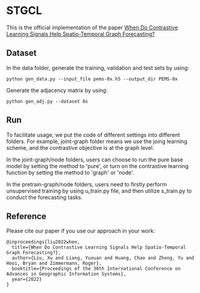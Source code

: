 # STGCL

This is the official implementation of the paper [When Do Contrastive Learning Signals Help Spatio-Temporal Graph Forecasting?](https://arxiv.org/pdf/2108.11873.pdf)

## Dataset
In the data folder, generate the training, validation and test sets by using:
```
python gen_data.py --input_file pems-0x.h5 --output_dir PEMS-0x
```

Generate the adjacency matrix by using:
```
python gen_adj.py --dataset 0x
```

## Run
To facilitate usage, we put the code of different settings into different folders. For example, joint-graph folder means we use the joing learning scheme, and the contrastive objective is at the graph level.

In the joint-graph/node folders, users can choose to run the pure base model by setting the method to 'pure', or turn on the contrastive learning function by setting the method to 'graph' or 'node'.

In the pretrain-graph/node folders, users need to firstly perform unsupervised training by using u_train.py file, and then utilize s_train.py to conduct the forecasting tasks.


## Reference
Please cite our paper if you use our approach in your work:
```
@inproceedings{liu2022when,
  title={When Do Contrastive Learning Signals Help Spatio-Temporal Graph Forecasting?},
  author={Liu, Xu and Liang, Yuxuan and Huang, Chao and Zheng, Yu and Hooi, Bryan and Zimmermann, Roger},
  booktitle={Proceedings of the 30th International Conference on Advances in Geographic Information Systems},
  year={2022}
}
```
